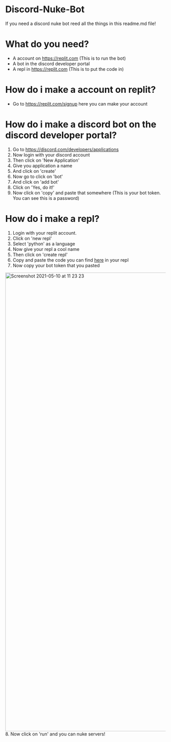 # Discord-Nuke-Bot
If you need a discord nuke bot reed all the things in this readme.md file!

# What do you need?
* A account on https://replit.com (This is to run the bot)
* A bot in the discord developer portal
* A repl in https://replit.com (This is to put the code in)

# How do i make a account on replit?
* Go to https://replit.com/signup here you can make your account

# How do i make a discord bot on the discord developer portal?
1. Go to https://discord.com/developers/applications
2. Now login with your discord account
3. Then click on 'New Application'
4. Give you application a name
5. And click on 'create'
6. Now go to click on 'bot'
7. And click on 'add bot'
8. Click on 'Yes, do it!'
9. Now click on 'copy' and paste that somewhere (This is your bot token. You can see this is a password)

# How do i make a repl?
1. Login with your replit account.
2. Click on 'new repl'
3. Select 'python' as a language
4. Now give your repl a cool name
5. Then click on 'create repl'
6. Copy and paste the code you can find [here](https://github.com/MrSnowmanGithub/Discord-Nuke-Bot/blob/main/main.py) in your repl 
7. Now copy your bot token that you pasted 
<img width="1439" alt="Screenshot 2021-05-10 at 11 23 23" src="https://user-images.githubusercontent.com/81933028/117637579-38199e80-b182-11eb-83a9-3315af842c5f.png">
8. Now click on 'run' and you can nuke servers!
